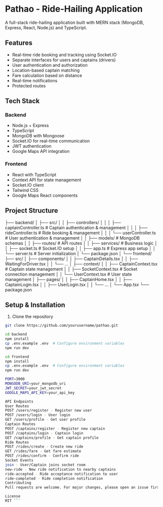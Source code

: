 # Pathao - Ride-Hailing Application

A full-stack ride-hailing application built with MERN stack (MongoDB, Express, React, Node.js) and TypeScript.

## Features

- Real-time ride booking and tracking using Socket.IO
- Separate interfaces for users and captains (drivers)
- User authentication and authorization
- Location-based captain matching
- Fare calculation based on distance
- Real-time notifications
- Protected routes

## Tech Stack

### Backend
- Node.js + Express
- TypeScript
- MongoDB with Mongoose
- Socket.IO for real-time communication
- JWT authentication
- Google Maps API integration

### Frontend  
- React with TypeScript
- Context API for state management
- Socket.IO client
- Tailwind CSS
- Google Maps React components

## Project Structure
├── backend/ │ ├── src/ │ │ ├── controllers/ │ │ │ ├── captainController.ts # Captain authentication & management │ │ │ ├── rideController.ts # Ride booking & management │ │ │ └── userController.ts # User authentication & management │ │ ├── models/ # MongoDB schemas │ │ ├── routes/ # API routes │ │ ├── services/ # Business logic │ │ ├── socket.ts # Socket.IO setup │ │ ├── app.ts # Express app setup │ │ └── server.ts # Server initialization │ └── package.json │ └── frontend/ ├── src/ │ ├── components/ │ │ ├── CaptainDetails.tsx │ │ ├── WaitingForDriver.tsx │ │ └── ... │ ├── context/ │ │ ├── CaptainContext.tsx # Captain state management │ │ ├── SocketContext.tsx # Socket connection management │ │ └── UserContext.tsx # User state management │ ├── pages/ │ │ ├── CaptainHome.tsx │ │ ├── CaptainLogin.tsx │ │ ├── UserLogin.tsx │ │ └── ... │ └── App.tsx └── package.json


## Setup & Installation

1. Clone the repository
```bash
git clone https://github.com/yourusername/pathao.git

cd backend
npm install
cp .env.example .env  # Configure environment variables
npm run dev

cd frontend
npm install
cp .env.example .env  # Configure environment variables
npm run dev

PORT=3000
MONGODB_URI=your_mongodb_uri
JWT_SECRET=your_jwt_secret
GOOGLE_MAPS_API_KEY=your_api_key

API Endpoints
User Routes
POST /users/register - Register new user
POST /users/login - User login
GET /users/profile - Get user profile
Captain Routes
POST /captains/register - Register new captain
POST /captains/login - Captain login
GET /captains/profile - Get captain profile
Ride Routes
POST /rides/create - Create new ride
GET /rides/fare - Get fare estimate
POST /rides/confirm - Confirm ride
Socket Events
join - User/Captain joins socket room
new-ride - New ride notification to nearby captains
ride-accepted - Ride acceptance notification to user
ride-completed - Ride completion notification
Contributing
Pull requests are welcome. For major changes, please open an issue first to discuss what you would like to change.

License
MIT ```

